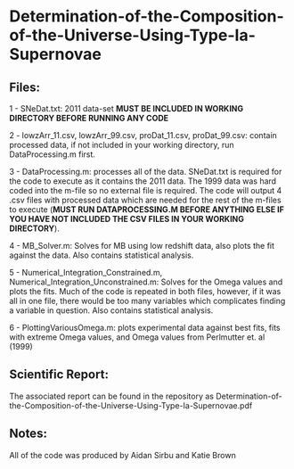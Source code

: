 # Determination-of-the-Composition-of-the-Universe-Using-Type-Ia-Supernovae

## Files:

1 - SNeDat.txt: 2011 data-set **MUST BE INCLUDED IN WORKING DIRECTORY BEFORE RUNNING ANY CODE**

2 - lowzArr_11.csv, lowzArr_99.csv, proDat_11.csv, proDat_99.csv: contain processed data, if not included in your working
    directory, run DataProcessing.m first.

3 - DataProcessing.m: processes all of the data. SNeDat.txt is required for the code to execute as it contains the 2011 data.
    The 1999 data was hard coded into the m-file so no external file is required. The code will output 4 .csv files with
    processed data which are needed for the rest of the m-files to execute (**MUST RUN DATAPROCESSING.M BEFORE ANYTHING 
    ELSE IF YOU HAVE NOT INCLUDED THE CSV FILES IN YOUR WORKING DIRECTORY**).

4 - MB_Solver.m: Solves for MB using low redshift data, also plots the fit against the data. Also contains statistical analysis.

5 - Numerical_Integration_Constrained.m, Numerical_Integration_Unconstrained.m: Solves for the Omega values and plots the fits.
    Much of the code is repeated in both files, however, if it was all in one file, there would be too many variables which
    complicates finding a variable in question. Also contains statistical analysis.

6 - PlottingVariousOmega.m: plots experimental data against best fits, fits with extreme Omega values, and Omega values from
    Perlmutter et. al (1999)

## Scientific Report:

The associated report can be found in the repository as Determination-of-the-Composition-of-the-Universe-Using-Type-Ia-Supernovae.pdf

## Notes:

All of the code was produced by Aidan Sirbu and Katie Brown
